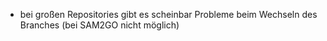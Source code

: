 - bei großen Repositories gibt es scheinbar Probleme beim Wechseln des Branches (bei SAM2GO nicht möglich)
